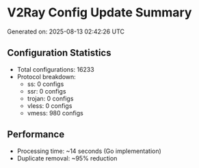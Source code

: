 # V2Ray Config Update Summary
Generated on: 2025-08-13 02:42:26 UTC

## Configuration Statistics
- Total configurations: 16233
- Protocol breakdown:
  - ss: 0 configs
  - ssr: 0 configs
  - trojan: 0 configs
  - vless: 0 configs
  - vmess: 980 configs

## Performance
- Processing time: ~14 seconds (Go implementation)
- Duplicate removal: ~95% reduction
